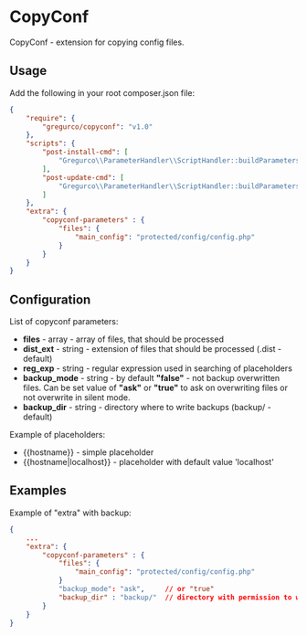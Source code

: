 CopyConf
===========

CopyConf - extension for copying config files.

## Usage

Add the following in your root composer.json file:
```json
{
    "require": {
        "gregurco/copyconf": "v1.0"
    },
    "scripts": {
        "post-install-cmd": [
            "Gregurco\\ParameterHandler\\ScriptHandler::buildParameters"
        ],
        "post-update-cmd": [
            "Gregurco\\ParameterHandler\\ScriptHandler::buildParameters"
        ]
    },
    "extra": {
        "copyconf-parameters" : {
            "files": {
                "main_config": "protected/config/config.php"
            }
        }
    }
}
```

## Configuration
List of copyconf parameters:
- **files**       - array  - array of files, that should be processed
- **dist_ext**    - string - extension of files that should be processed (.dist - default)
- **reg_exp**     - string - regular expression used in searching of placeholders
- **backup_mode** - string - by default **"false"** - not backup overwritten files. Can be set value of **"ask"** or **"true"** to ask on overwriting files or not overwrite in silent mode.
- **backup_dir**  - string - directory where to write backups (backup/ - default)

Example of placeholders:
- {{hostname}} - simple placeholder
- {{hostname|localhost}} - placeholder with default value 'localhost'

## Examples
Example of "extra" with backup:
```json
{
    ...
    "extra": {
        "copyconf-parameters" : {
            "files": {
                "main_config": "protected/config/config.php"
            }
            "backup_mode": "ask",     // or "true"
            "backup_dir" : "backup/"  // directory with permission to write
        }
    }
}
```